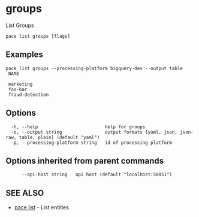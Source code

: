 # groups

List Groups

```
pace list groups [flags]
```

## Examples

```
pace list groups --processing-platform bigquery-dev --output table
 NAME

 marketing
 foo-bar
 fraud-detection
```

## Options

```
  -h, --help                         help for groups
  -o, --output string                output formats [yaml, json, json-raw, table, plain] (default "yaml")
  -p, --processing-platform string   id of processing platform
```

## Options inherited from parent commands

```
      --api-host string   api host (default "localhost:50051")
```

## SEE ALSO

* [pace list](pace\_list.md) - List entities
